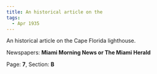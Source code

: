 ```yaml
---  
title: An historical article on the  
tags:  
  - Apr 1935  
---  
```

  
An historical article on the Cape Florida lighthouse.  
  
Newspapers: **Miami Morning News or The Miami Herald**  
  
Page: **7**, Section: **B** 
